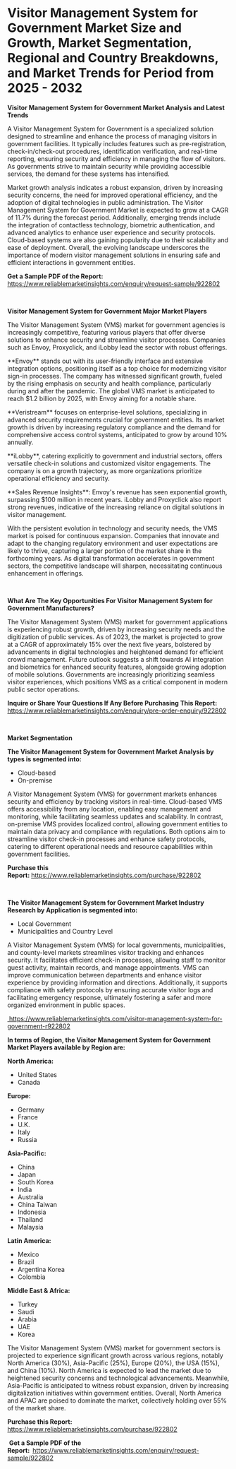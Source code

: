 <p><h1>Visitor Management System for Government Market Size and Growth, Market Segmentation, Regional and Country Breakdowns, and Market Trends for Period from 2025 -  2032</h1></p><p><strong>Visitor Management System for Government Market Analysis and Latest Trends</strong></p>
<p><p>A Visitor Management System for Government is a specialized solution designed to streamline and enhance the process of managing visitors in government facilities. It typically includes features such as pre-registration, check-in/check-out procedures, identification verification, and real-time reporting, ensuring security and efficiency in managing the flow of visitors. As governments strive to maintain security while providing accessible services, the demand for these systems has intensified.</p><p>Market growth analysis indicates a robust expansion, driven by increasing security concerns, the need for improved operational efficiency, and the adoption of digital technologies in public administration. The Visitor Management System for Government Market is expected to grow at a CAGR of 11.7% during the forecast period. Additionally, emerging trends include the integration of contactless technology, biometric authentication, and advanced analytics to enhance user experience and security protocols. Cloud-based systems are also gaining popularity due to their scalability and ease of deployment. Overall, the evolving landscape underscores the importance of modern visitor management solutions in ensuring safe and efficient interactions in government entities.</p></p>
<p><strong>Get a Sample PDF of the Report:&nbsp;</strong> <a href="https://www.reliablemarketinsights.com/enquiry/request-sample/922802?utm_campaign=3360&utm_medium=2&utm_source=Github&utm_content=ia&utm_term=18042025&utm_id=visitor-management-system-for-government">https://www.reliablemarketinsights.com/enquiry/request-sample/922802</a></p>
<p>&nbsp;</p>
<p><strong>Visitor Management System for Government Major Market Players</strong></p>
<p><p>The Visitor Management System (VMS) market for government agencies is increasingly competitive, featuring various players that offer diverse solutions to enhance security and streamline visitor processes. Companies such as Envoy, Proxyclick, and iLobby lead the sector with robust offerings.</p><p>**Envoy** stands out with its user-friendly interface and extensive integration options, positioning itself as a top choice for modernizing visitor sign-in processes. The company has witnessed significant growth, fueled by the rising emphasis on security and health compliance, particularly during and after the pandemic. The global VMS market is anticipated to reach $1.2 billion by 2025, with Envoy aiming for a notable share.</p><p>**Veristream** focuses on enterprise-level solutions, specializing in advanced security requirements crucial for government entities. Its market growth is driven by increasing regulatory compliance and the demand for comprehensive access control systems, anticipated to grow by around 10% annually.</p><p>**iLobby**, catering explicitly to government and industrial sectors, offers versatile check-in solutions and customized visitor engagements. The company is on a growth trajectory, as more organizations prioritize operational efficiency and security.</p><p>**Sales Revenue Insights**: Envoy's revenue has seen exponential growth, surpassing $100 million in recent years. iLobby and Proxyclick also report strong revenues, indicative of the increasing reliance on digital solutions in visitor management.</p><p>With the persistent evolution in technology and security needs, the VMS market is poised for continuous expansion. Companies that innovate and adapt to the changing regulatory environment and user expectations are likely to thrive, capturing a larger portion of the market share in the forthcoming years. As digital transformation accelerates in government sectors, the competitive landscape will sharpen, necessitating continuous enhancement in offerings.</p></p>
<p>&nbsp;</p>
<p><strong>What Are The Key Opportunities For Visitor Management System for Government Manufacturers?</strong></p>
<p><p>The Visitor Management System (VMS) market for government applications is experiencing robust growth, driven by increasing security needs and the digitization of public services. As of 2023, the market is projected to grow at a CAGR of approximately 15% over the next five years, bolstered by advancements in digital technologies and heightened demand for efficient crowd management. Future outlook suggests a shift towards AI integration and biometrics for enhanced security features, alongside growing adoption of mobile solutions. Governments are increasingly prioritizing seamless visitor experiences, which positions VMS as a critical component in modern public sector operations.</p></p>
<p><strong>Inquire or Share Your Questions If Any Before Purchasing This Report:</strong> <a href="https://www.reliablemarketinsights.com/enquiry/pre-order-enquiry/922802?utm_campaign=3360&utm_medium=2&utm_source=Github&utm_content=ia&utm_term=18042025&utm_id=visitor-management-system-for-government">https://www.reliablemarketinsights.com/enquiry/pre-order-enquiry/922802</a></p>
<p>&nbsp;</p>
<p><strong>Market Segmentation</strong></p>
<p><strong>The Visitor Management System for Government Market Analysis by types is segmented into:</strong></p>
<p><ul><li>Cloud-based</li><li>On-premise</li></ul></p>
<p><p>A Visitor Management System (VMS) for government markets enhances security and efficiency by tracking visitors in real-time. Cloud-based VMS offers accessibility from any location, enabling easy management and monitoring, while facilitating seamless updates and scalability. In contrast, on-premise VMS provides localized control, allowing government entities to maintain data privacy and compliance with regulations. Both options aim to streamline visitor check-in processes and enhance safety protocols, catering to different operational needs and resource capabilities within government facilities.</p></p>
<p><strong>Purchase this Report:&nbsp;</strong><a href="https://www.reliablemarketinsights.com/purchase/922802?utm_campaign=3360&utm_medium=2&utm_source=Github&utm_content=ia&utm_term=18042025&utm_id=visitor-management-system-for-government">https://www.reliablemarketinsights.com/purchase/922802</a></p>
<p>&nbsp;</p>
<p><strong>The Visitor Management System for Government Market Industry Research by Application is segmented into:</strong></p>
<p><ul><li>Local Government</li><li>Municipalities and Country Level</li></ul></p>
<p><p>A Visitor Management System (VMS) for local governments, municipalities, and county-level markets streamlines visitor tracking and enhances security. It facilitates efficient check-in processes, allowing staff to monitor guest activity, maintain records, and manage appointments. VMS can improve communication between departments and enhance visitor experience by providing information and directions. Additionally, it supports compliance with safety protocols by ensuring accurate visitor logs and facilitating emergency response, ultimately fostering a safer and more organized environment in public spaces.</p></p>
<p><a href="https://www.reliablemarketinsights.com/visitor-management-system-for-government-r922802?utm_campaign=3360&utm_medium=2&utm_source=Github&utm_content=ia&utm_term=18042025&utm_id=visitor-management-system-for-government">&nbsp;https://www.reliablemarketinsights.com/visitor-management-system-for-government-r922802</a></p>
<p><strong>In terms of Region, the Visitor Management System for Government Market Players available by Region are:</strong></p>
<p>
    <p> <strong> North America: </strong>
        <ul>
            <li>United States</li>
            <li>Canada</li>
        </ul>
        </p> 
    <p> <strong> Europe: </strong>
        <ul>
            <li>Germany</li>
            <li>France</li>
            <li>U.K.</li>
            <li>Italy</li>
            <li>Russia</li>
        </ul>
        </p> 
    <p> <strong> Asia-Pacific: </strong>
        <ul>
            <li>China</li>
            <li>Japan</li>
            <li>South Korea</li>
            <li>India</li>
            <li>Australia</li>
            <li>China Taiwan</li>
            <li>Indonesia</li>
            <li>Thailand</li>
            <li>Malaysia</li>
        </ul>
        </p> 
    <p> <strong> Latin America: </strong>
        <ul>
            <li>Mexico</li>
            <li>Brazil</li>
            <li>Argentina Korea</li>
            <li>Colombia</li>
        </ul>
        </p> 
    <p> <strong> Middle East & Africa: </strong>
        <ul>
            <li>Turkey</li>
            <li>Saudi</li>
            <li>Arabia</li>
            <li>UAE</li>
            <li>Korea</li>
        </ul>
    </p>
    </p>
<p><p>The Visitor Management System (VMS) market for government sectors is projected to experience significant growth across various regions, notably North America (30%), Asia-Pacific (25%), Europe (20%), the USA (15%), and China (10%). North America is expected to lead the market due to heightened security concerns and technological advancements. Meanwhile, Asia-Pacific is anticipated to witness robust expansion, driven by increasing digitalization initiatives within government entities. Overall, North America and APAC are poised to dominate the market, collectively holding over 55% of the market share.</p></p>
<p><strong>Purchase this Report: </strong><a href="https://www.reliablemarketinsights.com/purchase/922802?utm_campaign=3360&utm_medium=2&utm_source=Github&utm_content=ia&utm_term=18042025&utm_id=visitor-management-system-for-government">https://www.reliablemarketinsights.com/purchase/922802</a></p>
<p>&nbsp;<strong>Get a Sample PDF of the Report:&nbsp;&nbsp;</strong><a href="https://www.reliablemarketinsights.com/enquiry/request-sample/922802?utm_campaign=3360&utm_medium=2&utm_source=Github&utm_content=ia&utm_term=18042025&utm_id=visitor-management-system-for-government">https://www.reliablemarketinsights.com/enquiry/request-sample/922802</a></p>
<p><strong></strong></p>
<p><p></p><p></p><p></p></p>